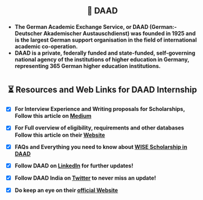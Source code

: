 #

## <p align="center"> 💢 DAAD </p>


* **The German Academic Exchange Service, or DAAD (German:- Deutscher Akademischer Austauschdienst) was founded in 1925 and is the largest German support organisation in the field of international academic co-operation.**
* **DAAD is a private, federally funded and state-funded, self-governing national agency of the institutions of higher education in Germany, representing 365 German higher education institutions.**

#

## <p align="center"> ⏳ Resources and Web Links for DAAD Internship </p>

- [X] **For Interview Experience and Writing proposals for Scholarships, Follow this article on [Medium](https://medium.com/@poojabalasubramani/daad-mitacs-s-n-bose-and-everything-in-between-e0e2361eff1f)**

- [X] **For Full overview of eligibility, requirements and other databases Follow this article on their [Website](https://www.daad.in/en/find-funding/scholarship-database/?origin=4&status=1&type=a&q=wise&subjectgroup=&onlydaad=0&language=en&pg=1&detail_to_show=50015295&show_tab=applicationreq)**

- [X] **FAQs and Everything you need to know about [WISE Scholarship in DAAD](https://worldscholarshipforum.com/wise-scholarship-indian-students-in-germany/)**

- [X] **Follow DAAD on [LinkedIn](https://www.linkedin.com/school/daad-worldwide/) for further updates!**

- [X] **Follow DAAD India on [Twitter](https://twitter.com/DAADIndia?ref_src=twsrc%5Egoogle%7Ctwcamp%5Eserp%7Ctwgr%5Eauthor) to never miss an update!**

- [X] **Do keep an eye on their [official Website](https://www.daad.in/en/)**

#

